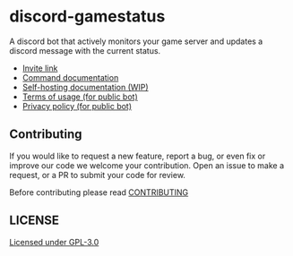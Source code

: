 # discord-gamestatus

A discord bot that actively monitors your game server and updates a discord message with the
current status.

- [Invite link](https://discordapp.com/oauth2/authorize?client_id=659050996730822665&permissions=126144&scope=bot)
- [Command documentation](https://gamestatus.douile.com/docs/user)
- [Self-hosting documentation (WIP)](https://gamestatus.douile.com/docs/admin)
- [Terms of usage (for public bot)](https://gamestatus.douile.com/TERMS)
- [Privacy policy (for public bot)](https://gamestatus.douile.com/PRIVACY)

## Contributing
If you would like to request a new feature, report a bug, or even fix or improve our code we welcome your contribution.
Open an issue to make a request, or a PR to submit your code for review.

Before contributing please read [CONTRIBUTING](./CONTRIBUTING.md)

## LICENSE
[Licensed under GPL-3.0](./LICENSE)
